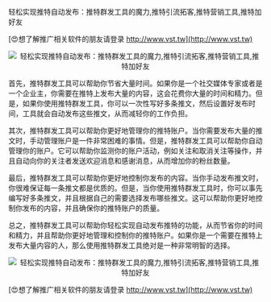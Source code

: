 轻松实现推特自动发布：推特群发工具的魔力,推特引流拓客,推特营销工具,推特加好友

[😍想了解推广相关软件的朋友请登录 http://www.vst.tw](http://www.vst.tw)

 <center><img src="https://vst.tw/MP4/tuiguang/png/6.png" alt="轻松实现推特自动发布：推特群发工具的魔力,推特引流拓客,推特营销工具,推特加好友"></center>

首先，推特群发工具可以帮助你节省大量时间。如果你是一个社交媒体专家或者是一个企业主，你需要在推特上发布大量的内容，这会花费你大量的时间和精力。但是，如果你使用推特群发工具，你可以一次性写好多条推文，然后设置好发布时间，工具就会自动发布这些推文，从而减轻你的工作负担。

其次，推特群发工具可以帮助你更好地管理你的推特账户。当你需要发布大量的推文时，手动管理账户是一件非常困难的事情。但是，推特群发工具可以帮助你自动管理你的账户。它可以帮助你监测你的账户活动，例如关注和取消关注等操作，并且自动向你的关注者发送欢迎消息和感谢消息，从而增加你的粉丝数量。

最后，推特群发工具可以帮助你更好地控制你发布的内容。当你手动发布推文时，你很难保证每一条推文都是优质的。但是，当你使用推特群发工具时，你可以事先编写好多条推文，并且根据自己的需要选择发布哪些推文。这可以帮助你更好地控制你发布的内容，并且确保你的推特账户的质量。

总之，推特群发工具可以帮助你轻松实现自动发布推特的功能，从而节省你的时间和精力，并且帮助你更好地管理和控制你的推特账户。如果你是一个需要在推特上发布大量内容的人，那么使用推特群发工具绝对是一种非常明智的选择。

 <center><img src="https://vst.tw/MP4/tuiguang/png/0.png" alt="轻松实现推特自动发布：推特群发工具的魔力,推特引流拓客,推特营销工具,推特加好友"></center>

[😍想了解推广相关软件的朋友请登录 http://www.vst.tw](http://www.vst.tw)



